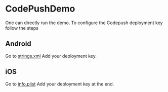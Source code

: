 # CodePushDemo

One can directly run the demo. To configure the Codepush deployment key follow the steps

## Android

Go to [strings.xml](android/app/src/main/res/values/strings.xml)
Add your deployment key.

## iOS

Go to [info.plist](ios/CodePushDemo/Info.plist)
Add your deployment key at the end.
